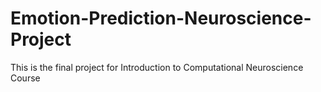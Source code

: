 # Emotion-Prediction-Neuroscience-Project
This is the final project for Introduction to Computational Neuroscience Course
